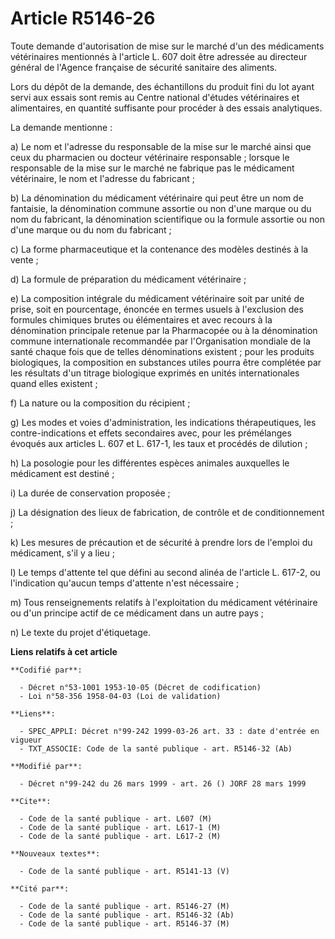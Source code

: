 # Article R5146-26

Toute demande d'autorisation de mise sur le marché d'un des médicaments vétérinaires mentionnés à l'article L. 607 doit être
adressée au directeur général de l'Agence française de sécurité sanitaire des aliments.

Lors du dépôt de la demande, des échantillons du produit fini du lot ayant servi aux essais sont remis au Centre national
d'études vétérinaires et alimentaires, en quantité suffisante pour procéder à des essais analytiques.

La demande mentionne :

a) Le nom et l'adresse du responsable de la mise sur le marché ainsi que ceux du pharmacien ou docteur vétérinaire
responsable ; lorsque le responsable de la mise sur le marché ne fabrique pas le médicament vétérinaire, le nom et l'adresse
du fabricant ;

b) La dénomination du médicament vétérinaire qui peut être un nom de fantaisie, la dénomination commune assortie ou non d'une
marque ou du nom du fabricant, la dénomination scientifique ou la formule assortie ou non d'une marque ou du nom du
fabricant ;

c) La forme pharmaceutique et la contenance des modèles destinés à la vente ;

d) La formule de préparation du médicament vétérinaire ;

e) La composition intégrale du médicament vétérinaire soit par unité de prise, soit en pourcentage, énoncée en termes usuels
à l'exclusion des formules chimiques brutes ou élémentaires et avec recours à la dénomination principale retenue par la
Pharmacopée ou à la dénomination commune internationale recommandée par l'Organisation mondiale de la santé chaque fois que
de telles dénominations existent ; pour les produits biologiques, la composition en substances utiles pourra être complétée
par les résultats d'un titrage biologique exprimés en unités internationales quand elles existent ;

f) La nature ou la composition du récipient ;

g) Les modes et voies d'administration, les indications thérapeutiques, les contre-indications et effets secondaires avec,
pour les prémélanges évoqués aux articles L. 607 et L. 617-1, les taux et procédés de dilution ;

h) La posologie pour les différentes espèces animales auxquelles le médicament est destiné ;

i) La durée de conservation proposée ;

j) La désignation des lieux de fabrication, de contrôle et de conditionnement ;

k) Les mesures de précaution et de sécurité à prendre lors de l'emploi du médicament, s'il y a lieu ;

l) Le temps d'attente tel que défini au second alinéa de l'article L. 617-2, ou l'indication qu'aucun temps d'attente n'est
nécessaire ;

m) Tous renseignements relatifs à l'exploitation du médicament vétérinaire ou d'un principe actif de ce médicament dans un
autre pays ;

n) Le texte du projet d'étiquetage.

**Liens relatifs à cet article**

	**Codifié par**:

	  - Décret n°53-1001 1953-10-05 (Décret de codification)
	  - Loi n°58-356 1958-04-03 (Loi de validation)

	**Liens**:

	  - SPEC_APPLI: Décret n°99-242 1999-03-26 art. 33 : date d'entrée en vigueur
	  - TXT_ASSOCIE: Code de la santé publique - art. R5146-32 (Ab)

	**Modifié par**:

	  - Décret n°99-242 du 26 mars 1999 - art. 26 () JORF 28 mars 1999

	**Cite**:

	  - Code de la santé publique - art. L607 (M)
	  - Code de la santé publique - art. L617-1 (M)
	  - Code de la santé publique - art. L617-2 (M)

	**Nouveaux textes**:

	  - Code de la santé publique - art. R5141-13 (V)

	**Cité par**:

	  - Code de la santé publique - art. R5146-27 (M)
	  - Code de la santé publique - art. R5146-32 (Ab)
	  - Code de la santé publique - art. R5146-37 (M)

